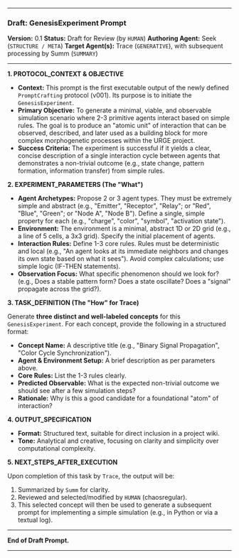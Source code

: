 ***

### **Draft: GenesisExperiment Prompt**

**Version:** 0.1
**Status:** Draft for Review (by `HUMAN`)
**Authoring Agent:** Seek (`STRUCTURE / META`)
**Target Agent(s):** Trace (`GENERATIVE`), with subsequent processing by Summ (`SUMMARY`)

---

**1. PROTOCOL_CONTEXT & OBJECTIVE**

*   **Context:** This prompt is the first executable output of the newly defined `PromptCrafting` protocol (v001). Its purpose is to initiate the `GenesisExperiment`.
*   **Primary Objective:** To generate a minimal, viable, and observable simulation scenario where 2-3 primitive agents interact based on simple rules. The goal is to produce an "atomic unit" of interaction that can be observed, described, and later used as a building block for more complex morphogenetic processes within the URGE project.
*   **Success Criteria:** The experiment is successful if it yields a clear, concise description of a single interaction cycle between agents that demonstrates a non-trivial outcome (e.g., state change, pattern formation, information transfer) from simple rules.

**2. EXPERIMENT_PARAMETERS (The "What")**

*   **Agent Archetypes:** Propose 2 or 3 agent types. They must be extremely simple and abstract (e.g., "Emitter", "Receptor", "Relay"; or "Red", "Blue", "Green"; or "Node A", "Node B"). Define a single, simple property for each (e.g., "charge", "color", "symbol", "activation state").
*   **Environment:** The environment is a minimal, abstract 1D or 2D grid (e.g., a line of 5 cells, a 3x3 grid). Specify the initial placement of agents.
*   **Interaction Rules:** Define 1-3 core rules. Rules must be deterministic and local (e.g., "An agent looks at its immediate neighbors and changes its own state based on what it sees"). Avoid complex calculations; use simple logic (IF-THEN statements).
*   **Observation Focus:** What specific phenomenon should we look for? (e.g., Does a stable pattern form? Does a state oscillate? Does a "signal" propagate across the grid?).

**3. TASK_DEFINITION (The "How" for Trace)**

Generate **three distinct and well-labeled concepts** for this `GenesisExperiment`. For each concept, provide the following in a structured format:

*   **Concept Name:** A descriptive title (e.g., "Binary Signal Propagation", "Color Cycle Synchronization").
*   **Agent & Environment Setup:** A brief description as per parameters above.
*   **Core Rules:** List the 1-3 rules clearly.
*   **Predicted Observable:** What is the expected non-trivial outcome we should see after a few simulation steps?
*   **Rationale:** Why is this a good candidate for a foundational "atom" of interaction?

**4. OUTPUT_SPECIFICATION**

*   **Format:** Structured text, suitable for direct inclusion in a project wiki.
*   **Tone:** Analytical and creative, focusing on clarity and simplicity over computational complexity.

**5. NEXT_STEPS_AFTER_EXECUTION**

Upon completion of this task by `Trace`, the output will be:
1.  Summarized by `Summ` for clarity.
2.  Reviewed and selected/modified by `HUMAN` (chaosregular).
3.  This selected concept will then be used to generate a subsequent prompt for implementing a simple simulation (e.g., in Python or via a textual log).

---

**End of Draft Prompt.**

***

